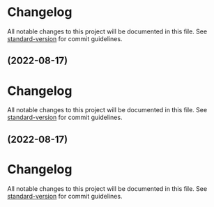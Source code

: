 # Changelog

All notable changes to this project will be documented in this file. See [standard-version](https://github.com/conventional-changelog/standard-version) for commit guidelines.

## [](https://github.com/ivanmucyongabo/debug-ui/compare/v1.0.0...v) (2022-08-17)

# Changelog

All notable changes to this project will be documented in this file. See [standard-version](https://github.com/conventional-changelog/standard-version) for commit guidelines.

## [](https://github.com/ivanmucyongabo/debug-ui/compare/v1.0.0...v) (2022-08-17)

# Changelog

All notable changes to this project will be documented in this file. See [standard-version](https://github.com/conventional-changelog/standard-version) for commit guidelines.
